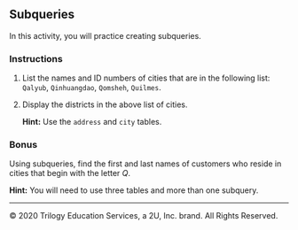 ## Subqueries

In this activity, you will practice creating subqueries.

### Instructions

1. List the names and ID numbers of cities that are in the following list: `Qalyub`, `Qinhuangdao`, `Qomsheh`, `Quilmes`.

2. Display the districts in the above list of cities.

   **Hint:** Use the `address` and `city` tables.

### Bonus

Using subqueries, find the first and last names of customers who reside in cities that begin with the letter *Q*.

**Hint:** You will need to use three tables and more than one subquery.

 ---

 © 2020 Trilogy Education Services, a 2U, Inc. brand. All Rights Reserved.
